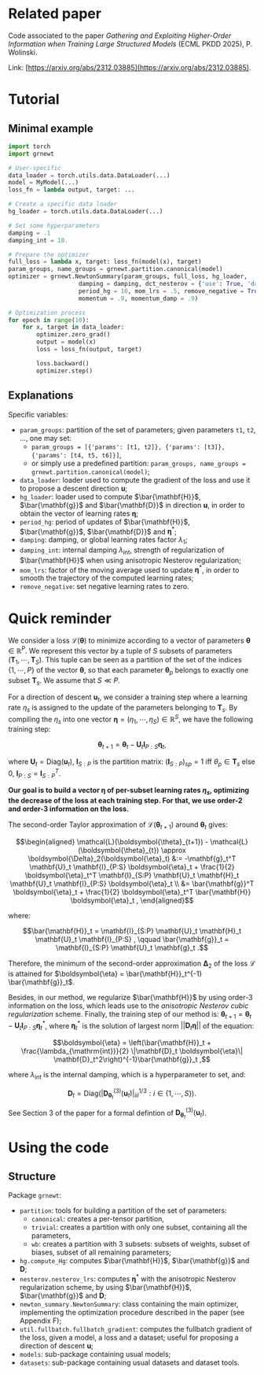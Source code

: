 # Related paper

Code associated to the paper *Gathering and Exploiting Higher-Order Information when Training Large Structured Models* (ECML PKDD 2025), P. Wolinski.

Link: [https://arxiv.org/abs/2312.03885](https://arxiv.org/abs/2312.03885).

# Tutorial

## Minimal example

```python
import torch
import grnewt

# User-specific
data_loader = torch.utils.data.DataLoader(...)
model = MyModel(...)
loss_fn = lambda output, target: ...

# Create a specific data loader
hg_loader = torch.utils.data.DataLoader(...)

# Set some hyperparameters
damping = .1
damping_int = 10.

# Prepare the optimizer
full_loss = lambda x, target: loss_fn(model(x), target)
param_groups, name_groups = grnewt.partition.canonical(model)
optimizer = grnewt.NewtonSummary(param_groups, full_loss, hg_loader, 
                    damping = damping, dct_nesterov = {'use': True, 'damping_int': damping_int}, 
                    period_hg = 10, mom_lrs = .5, remove_negative = True,
                    momentum = .9, momentum_damp = .9)

# Optimization process
for epoch in range(10):
    for x, target in data_loader:
        optimizer.zero_grad()
        output = model(x)
        loss = loss_fn(output, target)

        loss.backward()
        optimizer.step()
```

## Explanations

Specific variables:
 * `param_groups`: partition of the set of parameters; given parameters `t1`, `t2`, ..., one may set:
   * `param_groups = [{'params': [t1, t2]}, {'params': [t3]}, {'params': [t4, t5, t6]}]`,
   * or simply use a predefined partition: `param_groups, name_groups = grnewt.partition.canonical(model)`;
 * `data_loader`: loader used to compute the gradient of the loss and use it to propose a descent direction $\mathbf{u}$;
 * `hg_loader`: loader used to compute $\bar{\mathbf{H}}$, $\bar{\mathbf{g}}$ and $\bar{\mathbf{D}}$ in direction $\mathbf{u}$, in order to obtain the vector of learning rates $\boldsymbol{\eta}$;
 * `period_hg`: period of updates of $\bar{\mathbf{H}}$, $\bar{\mathbf{g}}$, $\bar{\mathbf{D}}$ and $\boldsymbol{\eta}^*$;
 * `damping`: damping, or global learning rates factor $\lambda_1$;
 * `damping_int`: internal damping $\lambda_{\mathrm{int}}$, strength of regularization of $\bar{\mathbf{H}}$ when using anisotropic Nesterov regularization;
 * `mom_lrs`: factor of the moving average used to update $\boldsymbol{\eta}^*$, in order to smooth the trajectory of the computed learning rates;
 * `remove_negative`: set negative learning rates to zero.

# Quick reminder

We consider a loss $\mathcal{L}(\boldsymbol{\theta})$ to minimize according to
a vector of parameters $\boldsymbol{\theta} \in \mathbb{R}^P$. We represent this vector by
a tuple of $S$ subsets of parameters $(\mathbf{T}_1, \cdots, \mathbf{T}_S)$. This tuple can be seen
as a partition of the set of the indices $\{1, \cdots, P\}$ of the vector $\boldsymbol{\theta}$,
so that each parameter $\boldsymbol{\theta}_p$ belongs to exactly one subset $\mathbf{T}_s$.
We assume that $S \ll P$. 

For a direction of descent $\mathbf{u}_t$, we consider a training step where a learning rate
$\eta_s$ is assigned to the update of the parameters belonging to $\mathbf{T}_s$.
By compiling the $\eta_s$ into one vector $\boldsymbol{\eta} = (\eta_1, \cdots, \eta_S) \in \mathbb{R}^S$, we have the following training step:
```math
\boldsymbol{\theta}_{t + 1} = \boldsymbol{\theta}_t - \mathbf{U}_t \mathbf{I}_{P:S} \boldsymbol{\eta}_t ,
```
where $`\mathbf{U}_t = \mathrm{Diag}(\mathbf{u}_t)`$, $`\mathbf{I}_{S:P}`$ is the partition matrix: $`(\mathbf{I}_{S:P})_{sp} = 1`$ iff $`\theta_p \in \mathbf{T}_s`$ else $0$, 
$`\mathbf{I}_{P:S} = \mathbf{I}_{S:P}^T`$.

**Our goal is to build a vector $\boldsymbol{\eta}$ of per-subset learning rates $\eta_s$,
optimizing the decrease of the loss at each training step. For that, 
we use order-2 and order-3 information on the loss.**

The second-order Taylor approximation of $\mathcal{L}(\boldsymbol{\theta}_{t+1})$ around $`\boldsymbol{\theta}_{t}`$ gives:
```math
\begin{aligned}
\mathcal{L}(\boldsymbol{\theta}_{t+1}) - \mathcal{L}(\boldsymbol{\theta}_{t}) \approx
\boldsymbol{\Delta}_2(\boldsymbol{\eta}_t) &:= 
-\mathbf{g}_t^T \mathbf{U}_t \mathbf{I}_{P:S} \boldsymbol{\eta}_t
	+ \frac{1}{2} \boldsymbol{\eta}_t^T \mathbf{I}_{S:P} \mathbf{U}_t \mathbf{H}_t \mathbf{U}_t \mathbf{I}_{P:S} \boldsymbol{\eta}_t \\
&= \bar{\mathbf{g}}^T \boldsymbol{\eta}_t + \frac{1}{2} \boldsymbol{\eta}_t^T \bar{\mathbf{H}} \boldsymbol{\eta}_t ,
\end{aligned}
```
where:
```math
\bar{\mathbf{H}}_t = \mathbf{I}_{S:P} \mathbf{U}_t \mathbf{H}_t \mathbf{U}_t \mathbf{I}_{P:S} , \qquad
\bar{\mathbf{g}}_t = \mathbf{I}_{S:P} \mathbf{U}_t \mathbf{g}_t .
```
Therefore, the minimum of the second-order approximation $\boldsymbol{\Delta}_2$ of the loss $\mathcal{L}$ is
attained for $\boldsymbol{\eta} = \bar{\mathbf{H}}_t^{-1} \bar{\mathbf{g}}_t$.

Besides, in our method, we regularize $\bar{\mathbf{H}}$ by using order-3 information on the loss, 
which leads use to the *anisotropic Nesterov cubic regularization* scheme. Finally, 
the training step of our method is: $`\boldsymbol{\theta}_{t + 1} = \boldsymbol{\theta}_t - \mathbf{U}_t \mathbf{I}_{P:S} \boldsymbol{\eta}_t^*`$, where
$`\boldsymbol{\eta}_t^*`$ is the solution of largest norm $||\mathbf{D}_t \boldsymbol{\eta}||$ of the equation:
```math
\boldsymbol{\eta} = \left(\bar{\mathbf{H}}_t + \frac{\lambda_{\mathrm{int}}}{2} \|\mathbf{D}_t \boldsymbol{\eta}\| \mathbf{D}_t^2\right)^{-1}\bar{\mathbf{g}}_t ,
```
where $\lambda_{\mathrm{int}}$ is the internal damping, which is a hyperparameter to set, and:
```math
\mathbf{D}_t = \mathrm{Diag}\left(|\mathbf{D}^{(3)}_{\boldsymbol{\theta}_t}(\mathbf{u}_t)|^{1/3}_{iii} : i \in \{1, \cdots, S\}\right).
```
See Section 3 of the paper for a formal defintion of $\mathbf{D}^{(3)}_{\boldsymbol{\theta}_t}(\mathbf{u}_t)$.

# Using the code

## Structure

Package `grnewt`:
 * `partition`: tools for building a partition of the set of parameters:
   * `canonical`: creates a per-tensor partition,
   * `trivial`: creates a partition with only one subset, containing all the parameters,
   * `wb`: creates a partition with 3 subsets: subsets of weights, subset of biases, subset of all remaining parameters;
 * `hg.compute_Hg`: computes $\bar{\mathbf{H}}$, $\bar{\mathbf{g}}$ and $\mathbf{D}$;
 * `nesterov.nesterov_lrs`: computes $\boldsymbol{\eta}^*$ with the anisotropic Nesterov regularization scheme, by using $\bar{\mathbf{H}}$, $\bar{\mathbf{g}}$ and $\mathbf{D}$;
 * `newton_summary.NewtonSummary`: class containing the main optimizer, implementing the optimization procedure described in the paper (see Appendix F);
 * `util.fullbatch.fullbatch_gradient`: computes the fullbatch gradient of the loss, given a model, a loss and a dataset; useful for proposing a direction of descent $\mathbf{u}$;
 * `models`: sub-package containing usual models;
 * `datasets`: sub-package containing usual datasets and dataset tools.
